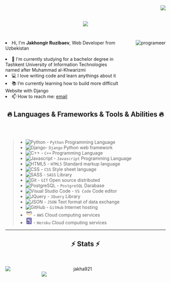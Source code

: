 <!-- **jakha921/jakha921** is a ✨ _special_ ✨ repository because its `README.md` (this file) appears on your GitHub profile. -->

<img align="right" src="https://visitor-badge.laobi.icu/badge?page_id=jakha921.jakha921">

<h1 align="center">
  <a href="https://git.io/typing-svg">
    <img src="https://readme-typing-svg.herokuapp.com/?lines=Hello,+There!+👋;..This+is+Jakha+Ruzibaev....;Nice+to+meet+you!&center=true&size=30">
  </a>
</h1>

<br>

<img align="right" title="programeer" height="220" src="https://remakelearning.org/wp-content/uploads/2020/01/122.gif">

<lu>
<li> Hi, I'm <b>Jakhongir Ruzibaev</b>, Web Developer from Uzbekistan
<br>
<br>
<li> 🔬 I'm currently studying for a bachelor degree in <br>
Tashkent University of Information Technologies <br>
named after Muhammad al-Khwarizmi
<br>
<li> 💻 I love writing code and learn anythings about it
<br>
<li> 📚 I’m currently learning how to build more difficult Website with Django
<br>
<li> 📫 How to reach me: <a href="mailto: jakha921@ya.ru">email</a> 
</lu>          


<br>
<h2 align="center">🔥 Languages & Frameworks & Tools & Abilities 🔥</h2>
<br>
<br>

 >* <img  width="21px" height="21px" alt="Python" height="25" src="https://raw.githubusercontent.com/zumrudu-anka/zumrudu-anka/0c76e7f5ca339abbaa0689c2c50454dbb6263b1d/images/python-original.svg"> - `Python` Programming Language
 >* <img  width="21px" height="21px" alt="Django" height="25" src="https://github.com/zumrudu-anka/zumrudu-anka/blob/master/images/django.png?raw=true">- `Django` Python web framework
 >* <img  width="21px" height="21px" alt="C++" height="25" src="https://raw.githubusercontent.com/zumrudu-anka/zumrudu-anka/0c76e7f5ca339abbaa0689c2c50454dbb6263b1d/images/cpp.svg"> - `C++` Programming Language
 >* <img  width="21px" height="21px" alt="Javascript" height="25" src="https://raw.githubusercontent.com/zumrudu-anka/zumrudu-anka/0c76e7f5ca339abbaa0689c2c50454dbb6263b1d/images/javascript.svg"> - `Javascript` Programming Language
 >* <img  width="21px" height="21px" alt="HTML5" height="25" src="https://raw.githubusercontent.com/zumrudu-anka/zumrudu-anka/0c76e7f5ca339abbaa0689c2c50454dbb6263b1d/images/html5.svg"> - `HTML5` Standard markup language
 >* <img  width="21px" height="21px" alt="CSS" height="25" src="https://raw.githubusercontent.com/zumrudu-anka/zumrudu-anka/0c76e7f5ca339abbaa0689c2c50454dbb6263b1d/images/css.svg"> - `CSS` Style sheet language
 >* <img  width="21px" height="21px" alt="SASS" height="25" src="https://raw.githubusercontent.com/zumrudu-anka/zumrudu-anka/0c76e7f5ca339abbaa0689c2c50454dbb6263b1d/images/sass.svg"> - `SASS` Library
 >* <img  width="21px" height="21px" alt="Git" height="25" src="https://raw.githubusercontent.com/zumrudu-anka/zumrudu-anka/0c76e7f5ca339abbaa0689c2c50454dbb6263b1d/images/git-original.svg"> - `GIT` Open source distributed
 >* <img  width="21px" height="21px" alt="PostgreSQL" height="25" src="https://raw.githubusercontent.com/zumrudu-anka/zumrudu-anka/0c76e7f5ca339abbaa0689c2c50454dbb6263b1d/images/postgresql.svg"> - `PostgreSQL` Darabase
 >* <img  width="21px" height="21px" alt="Visual Studio Code" height="25" src="https://github.com/zumrudu-anka/zumrudu-anka/blob/master/images/vscode.png?raw=true"> - `VS Code` Code editor 
 >* <img  width="21px" height="21px" alt="JQuery" height="25" src="https://raw.githubusercontent.com/zumrudu-anka/zumrudu-anka/0c76e7f5ca339abbaa0689c2c50454dbb6263b1d/images/jquery-original.svg"> - `JQuery` Library
 >* <img  width="21px" height="21px" alt="JSON" height="25" src="https://raw.githubusercontent.com/zumrudu-anka/zumrudu-anka/0c76e7f5ca339abbaa0689c2c50454dbb6263b1d/images/json.svg"> - `JSON` Text format of data exchange
 >* <img  width="21px" height="21px" alt="GitHub" height="25" src="https://github.com/zumrudu-anka/zumrudu-anka/blob/master/images/45_github-tile.e1be128b4e.png?raw=true"> - `GitHub` Internet hosting
 >* <img  width="21px" height="21px" alt="aws" height="25" src="https://raw.githubusercontent.com/github/explore/80688e429a7d4ef2fca1e82350fe8e3517d3494d/topics/aws/aws.png"> - `AWS` Cloud computing services
 >* <img  width="21px" height="21px" alt="Heroku" height="25" src="https://raw.githubusercontent.com/devicons/devicon/master/icons/heroku/heroku-plain.svg"> - `Heroku` Cloud computing services

<hr>

<h2 align="center">⚡ Stats ⚡</h2>
<br>
<p align=center>
  <div align=center>
    <a href="https://github.com/denvercoder1/github-readme-streak-stats" title="Go to Source">
      <img align="left" width=470 src="https://github-readme-streak-stats.herokuapp.com/?user=jakha921&theme=react&border=61dafb&hide_border=true" alt="jakha921" />
    </a>
    <a href="https://github.com/anuraghazra/github-readme-stats" title="Go to Source">
      <img align="right" width=390 src="https://github-readme-stats.vercel.app/api/top-langs/?username=jakha921&hide=html,css,less,exclude_repo=manager_tasks, News-site&title_color=61dafb&text_color=ffffff&icon_color=61dafb&bg_color=20232a&langs_count=8&layout=compact&border_color=61dafb&hide_border=true" />
    </a>
  </div>
  <br>
</p>


